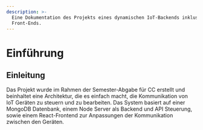 ```yaml
---
description: >-
  Eine Dokumentation des Projekts eines dynamischen IoT-Backends inklusive
  Front-Ends.
---
```


# Einführung

## Einleitung

Das Projekt wurde im Rahmen der Semester-Abgabe für CC erstellt und beinhaltet eine Architektur, die es einfach macht, die Kommunikation von IoT Geräten zu steuern und zu bearbeiten. Das System basiert auf einer MongoDB Datenbank, einem Node Server als Backend und API Steuerung, sowie einem React-Frontend zur Anpassungen der Kommunikation zwischen den Geräten.



